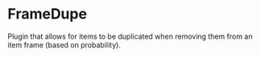 # FrameDupe
Plugin that allows for items to be duplicated when removing them from an item frame (based on probability).
